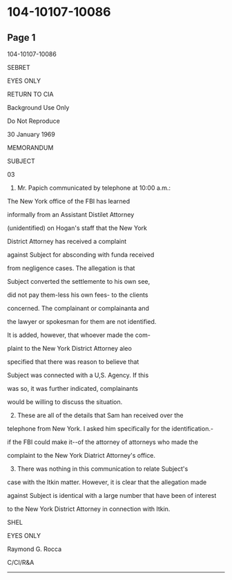 # 104-10107-10086

## Page 1

104-10107-10086

SEBRET

EYES ONLY

RETURN TO CIA

Background Use Only

Do Not Reproduce

30 January 1969

MEMORANDUM

SUBJECT

03

1. Mr. Papich communicated by telephone at 10:00 a.m.:

The New York office of the FBI has learned

informally from an Assistant Distilet Attorney

(unidentified) on Hogan's staff that the New York

District Attorney has received a complaint

against Subject for absconding with funda received

from negligence cases. The allegation is that

Subject converted the settlemente to his own see,

did not pay them-less his own fees- to the clients

concerned. The complainant or complainanta and

the lawyer or spokesman for them are not identified.

It is added, however, that whoever made the com-

plaint to the New York District Attorney aleo

specified that there was reason to believe that

Subject was connected with a U,S. Agency. If this

was so, it was further indicated, complainants

would be willing to discuss the situation.

2. These are all of the details that Sam han received over the

telephone from New York. I asked him specifically for the identification.-

if the FBI could make it--of the attorney of attorneys who made the

complaint to the New York Diatrict Attorney's office.

3. There was nothing in this communication to relate Subject's

case with the Itkin matter. However, it is clear that the allegation made

against Subject is identical with a large number that have been of interest

to the New York District Attorney in connection with Itkin.

SHEL

EYES ONLY

Raymond G. Rocca

C/CI/R&A

---

